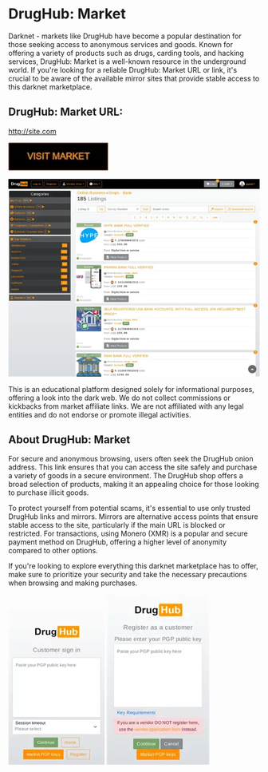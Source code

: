 # DrugHub: Market
Darknet - markets like DrugHub have become a popular destination for those seeking access to anonymous services and goods. Known for offering a variety of products such as drugs, carding tools, and hacking services, DrugHub: Market is a well-known resource in the underground world. If you're looking for a reliable DrugHub: Market URL or link, it's crucial to be aware of the available mirror sites that provide stable access to this darknet marketplace.

## DrugHub: Market URL:

http://site.com

[<img src="/assets/odhammi.webp" width="200">](http://site.com)

<a href="http://site.com"><img src="/assets/chernistha.webp" alt="image" style="max-width: 100%;"><a>

This is an educational platform designed solely for informational purposes, offering a look into the dark web. We do not collect commissions or kickbacks from market affiliate links. We are not affiliated with any legal entities and do not endorse or promote illegal activities.

## About DrugHub: Market

For secure and anonymous browsing, users often seek the DrugHub onion address. This link ensures that you can access the site safely and purchase a variety of goods in a secure environment. The DrugHub shop offers a broad selection of products, making it an appealing choice for those looking to purchase illicit goods.

To protect yourself from potential scams, it's essential to use only trusted DrugHub links and mirrors. Mirrors are alternative access points that ensure stable access to the site, particularly if the main URL is blocked or restricted. For transactions, using Monero (XMR) is a popular and secure payment method on DrugHub, offering a higher level of anonymity compared to other options.

If you're looking to explore everything this darknet marketplace has to offer, make sure to prioritize your security and take the necessary precautions when browsing and making purchases.

<a href="http://site.com"><img src="/assets/stufbungna.webp" alt="image" style="max-width: 100%;"><a>  <a href="http://site.com"><img src="/assets/robeachfrac.webp" alt="image" style="max-width: 100%;"><a>
